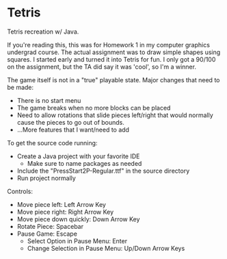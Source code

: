 # Tetris

Tetris recreation w/ Java. 

If you're reading this, this was for Homework 1 in my computer graphics undergrad course. The actual assignment was to draw simple shapes using squares. I started early and turned it into Tetris for fun. I only got a 90/100 on the assignment, but the TA did say it was 'cool', so I'm a winner. 

The game itself is not in a "true" playable state. Major changes that need to be made:
- There is no start menu
- The game breaks when no more blocks can be placed
- Need to allow rotations that slide pieces left/right that would normally cause the pieces to go out of bounds.
- ...More features that I want/need to add

To get the source code running:
- Create a Java project with your favorite IDE
  - Make sure to name packages as needed
- Include the "PressStart2P-Regular.ttf" in the source directory
- Run project normally

Controls:
- Move piece left: Left Arrow Key
- Move piece right: Right Arrow Key
- Move piece down quickly: Down Arrow Key
- Rotate Piece: Spacebar
- Pause Game: Escape
  - Select Option in Pause Menu: Enter
  - Change Selection in Pause Menu: Up/Down Arrow Keys


